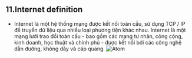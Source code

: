 ## 11.Internet definition ##
- Internet là một hệ thống mạng được kết nối toàn cầu, sử dụng TCP / IP để truyền dữ liệu qua nhiều loại phương tiện khác nhau. Internet là một mạng lưới trao đổi toàn cầu - bao gồm các mạng tư nhân, công cộng, kinh doanh, học thuật và chính phủ - được kết nối bởi các công nghệ dẫn đường, không dây và cáp quang.
![Atom](https://www.haugiang.gov.vn/Portal/ImageView.aspx?ItemID=19332)
